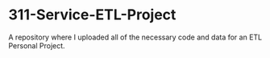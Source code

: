 # 311-Service-ETL-Project
A repository where I uploaded all of the necessary code and data for an ETL Personal Project.
